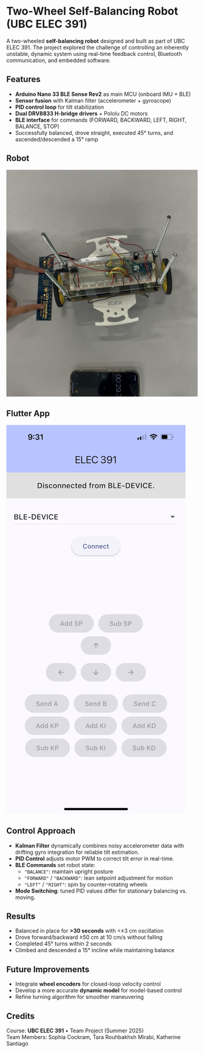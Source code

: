 # Two-Wheel Self-Balancing Robot (UBC ELEC 391)

A two-wheeled **self-balancing robot** designed and built as part of UBC ELEC 391. The project explored the challenge of controlling an inherently unstable, dynamic system using real-time feedback control, Bluetooth communication, and embedded software.

## Features
- **Arduino Nano 33 BLE Sense Rev2** as main MCU (onboard IMU + BLE)
- **Sensor fusion** with Kalman filter (accelerometer + gyroscope)
- **PID control loop** for tilt stabilization
- **Dual DRV8833 H-bridge drivers** + Pololu DC motors
- **BLE interface** for commands (FORWARD, BACKWARD, LEFT, RIGHT, BALANCE, STOP)
- Successfully balanced, drove straight, executed 45° turns, and ascended/descended a 15° ramp

## Robot 
![Robot](media/IMG_0460.jpg)


## Flutter App 
![Flutter App](media/IMG_0462.png)

## Control Approach
- **Kalman Filter** dynamically combines noisy accelerometer data with drifting gyro integration for reliable tilt estimation.
- **PID Control** adjusts motor PWM to correct tilt error in real-time.
- **BLE Commands** set robot state:
  - `"BALANCE"`: maintain upright posture
  - `"FORWARD"` / `"BACKWARD"`: lean setpoint adjustment for motion
  - `"LEFT"` / `"RIGHT"`: spin by counter-rotating wheels
- **Mode Switching**: tuned PID values differ for stationary balancing vs. moving.

## Results
- Balanced in place for **>30 seconds** with <±3 cm oscillation
- Drove forward/backward ≥50 cm at 10 cm/s without falling
- Completed 45° turns within 2 seconds
- Climbed and descended a 15° incline while maintaining balance

## Future Improvements
- Integrate **wheel encoders** for closed-loop velocity control
- Develop a more accurate **dynamic model** for model-based control
- Refine turning algorithm for smoother maneuvering

## Credits
Course: **UBC ELEC 391** • Team Project (Summer 2025)  
Team Members: Sophia Cockram, Tara Rouhbakhsh Mirabi, Katherine Santiago